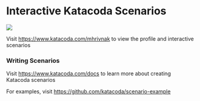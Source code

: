 # Interactive Katacoda Scenarios

[![](http://shields.katacoda.com/katacoda/mhrivnak/count.svg)](https://www.katacoda.com/mhrivnak "Get your profile on Katacoda.com")

Visit https://www.katacoda.com/mhrivnak to view the profile and interactive scenarios

### Writing Scenarios
Visit https://www.katacoda.com/docs to learn more about creating Katacoda scenarios

For examples, visit https://github.com/katacoda/scenario-example
